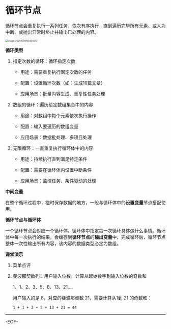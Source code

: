 # 循环节点

循环节点会重复执行一系列任务，依次有序执行，直到遍历完毕所有元素、或人为中断、或抛出异常时终止并输出已处理的内容。

<img src="https://xiejie-typora.oss-cn-chengdu.aliyuncs.com/2025-10-09-070403.png" alt="image-20251009150403017" style="zoom:50%;" />

**循环类型**

1. 指定次数的循环：循环指定次数

   - 用途：需要重复执行固定次数的任务

   - 配置：设置循环次数（如：生成10篇文章）

   - 应用场景：批量内容生成、重复性任务处理

2. 数组的循环：遍历给定数组集合中的内容

   - 用途：对数组中每个元素依次执行操作

   - 配置：输入要遍历的数组变量

   - 应用场景：数据批处理、多项目处理

3. 无限循环：一直重复执行循环体中的内容

   - 用途：持续执行直到满足特定条件

   - 配置：需要在循环体内设置中断条件

   - 应用场景：监控任务、条件驱动的处理



**中间变量**

在整个循环过程中，临时保存数据的地方，一般与循环体中的**设置变量**节点搭配使用。



**循环节点与循环体**

一个循环节点会对应一个循环体，循环体中指定每一次循环具体做什么事情。循环体中每一次执行的结果，会缓存到**循环节点**的**输出变量**中，完成循环后，循环节点整体一次性输出所有内容，该内容的数据类型必定为数组。



**课堂演示**

1. 菜单点评

2. 斐波那契数列：用户输入位数，计算从起始数字到输入位数的奇数和

   1、1、2、3、5、8、13、21....

   用户输入的是 8，对应的斐波那契数 21，需要计算从1到 21 的奇数和：

   ```
   1 + 1 + 3 + 5 + 13 + 21 = 44
   ```

---

-EOF-

